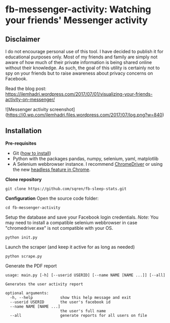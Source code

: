 # fb-messenger-activity: Watching your friends' Messenger activity

## Disclaimer
I do not encourage personal use of this tool. I have decided to publish it for educational purposes only. Most of my friends and family are simply not aware of how much of their private information is being shared online without their knowledge. As such, the goal of this utility is certainly not to spy on your friends but to raise awareness about privacy concerns on Facebook.

Read the blog post:    https://ilemhadri.wordpress.com/2017/07/01/visualizing-your-friends-activity-on-messenger/

![Messenger activity screenshot]
(https://i0.wp.com/ilemhadri.files.wordpress.com/2017/07/log.png?w=840)

## Installation

**Pre-requisites**
- Git ([how to install](https://git-scm.com/book/en/v2/Getting-Started-Installing-Git))
- Python with the packages pandas, numpy, selenium, yaml, matplotlib
- A Selenium webbrowser instance. I recommend [ChromeDriver](https://sites.google.com/a/chromium.org/chromedriver/downloads) or using the new [headless feature in Chrome](https://intoli.com/blog/running-selenium-with-headless-chrome/).

**Clone repository**
```
git clone https://github.com/sqren/fb-sleep-stats.git
```

**Configuration**
Open the source code folder:
```
cd fb-messenger-activity
```

Setup the database and save your Facebook login credentials.
*Note:* You may need to install a compatible selenium webbrowser in case "chromedriver.exe" is not compatible with your OS.
```
python init.py
```

Launch the scraper (and keep it active for as long as needed)
```
python scrape.py
```

Generate the PDF report
```
usage: main.py [-h] [--userid USERID] [--name NAME [NAME ...]] [--all]

Generates the user activity report

optional arguments:
  -h, --help            show this help message and exit
  --userid USERID       the user's facebook id
  --name NAME [NAME ...]
                        the user's full name
  --all                 generate reports for all users on file
```

